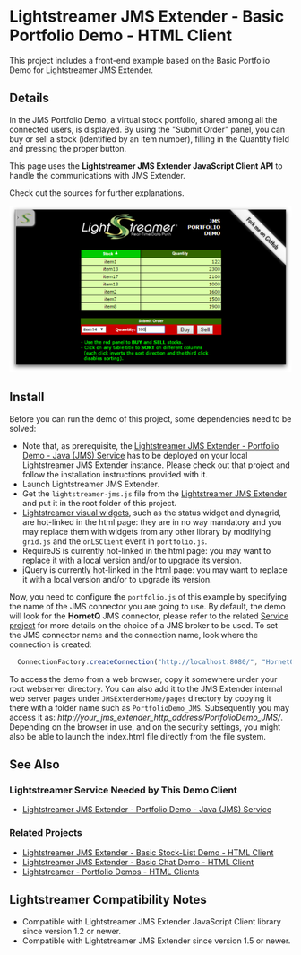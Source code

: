 # Lightstreamer JMS Extender - Basic Portfolio Demo - HTML Client

<!-- START DESCRIPTION lightstreamer-jms-example-portfolio-client-javascript -->

This project includes a front-end example based on the Basic Portfolio Demo for Lightstreamer JMS Extender.

## Details

In the JMS Portfolio Demo, a virtual stock portfolio, shared among all the connected users, is displayed.
By using the "Submit Order" panel, you can buy or sell a stock (identified by an item number), filling in the Quantity field and pressing the proper button.

This page uses the <b>Lightstreamer JMS Extender JavaScript Client API</b> to handle the communications with JMS Extender.

Check out the sources for further explanations.

![screenshot](screen-large.png)

<!-- END DESCRIPTION lightstreamer-jms-example-portfolio-client-javascript -->

## Install

Before you can run the demo of this project, some dependencies need to be solved:

* Note that, as prerequisite, the [Lightstreamer JMS Extender - Portfolio Demo - Java (JMS) Service](https://github.com/Lightstreamer/Lightstreamer-JMS-example-Portfolio-service-java) has to be deployed on your local Lightstreamer JMS Extender instance. Please check out that project and follow the installation instructions provided with it.
* Launch Lightstreamer JMS Extender.
* Get the `lightstreamer-jms.js` file from the [Lightstreamer JMS Extender](http://download.lightstreamer.com/#jms) and put it in the root folder of this project.
* [Lightstreamer visual widgets](https://github.com/Lightstreamer/Lightstreamer-lib-client-widgets-javascript), such as the status widget and dynagrid, are hot-linked in the html page: they are in no way mandatory and you may replace them with widgets from any other library by modifying `grid.js` and the `onLSClient` event in `portfolio.js`.
* RequireJS is currently hot-linked in the html page: you may want to replace it with a local version and/or to upgrade its version.
* jQuery is currently hot-linked in the html page: you may want to replace it with a local version and/or to upgrade its version.

Now, you need to configure the `portfolio.js` of this example by specifying the name of the JMS connector you are going to use. By default, the demo will look for the <b>HornetQ</b> JMS connector, please refer to the related [Service project](https://github.com/Lightstreamer/Lightstreamer-JMS-example-Portfolio-service-java) for more details on the choice of a JMS broker to be used.
To set the JMS connector name and the connection name, look where the connection is created:

```js
  ConnectionFactory.createConnection("http://localhost:8080/", "HornetQ", null, null, {
```

To access the demo from a web browser, copy it somewhere under your root webserver directory. You can also add it to the JMS Extender internal web server pages under `JMSExtenderHome/pages` directory by copying it there with a folder name such as `PortfolioDemo_JMS`. Subsequently you may access it as: <i>http://_your_jms_extender_http_address_/PortfolioDemo_JMS/</i>.
Depending on the browser in use, and on the security settings, you might also be able to launch the index.html file directly from the file system.

## See Also

### Lightstreamer Service Needed by This Demo Client

<!-- START RELATED_ENTRIES -->
* [Lightstreamer JMS Extender - Portfolio Demo - Java (JMS) Service](https://github.com/Lightstreamer/Lightstreamer-JMS-example-Portfolio-service-java)

<!-- END RELATED_ENTRIES -->

### Related Projects

* [Lightstreamer JMS Extender - Basic Stock-List Demo - HTML Client](https://github.com/Lightstreamer/Lightstreamer-JMS-example-StockList-client-javascript)
* [Lightstreamer JMS Extender - Basic Chat Demo - HTML Client](https://github.com/Lightstreamer/Lightstreamer-JMS-example-Chat-client-javascript)
* [Lightstreamer - Portfolio Demos - HTML Clients](https://github.com/Lightstreamer/Lightstreamer-example-Portfolio-client-javascript)

## Lightstreamer Compatibility Notes

* Compatible with Lightstreamer JMS Extender JavaScript Client library since version 1.2 or newer.
* Compatible with Lightstreamer JMS Extender since version 1.5 or newer.
